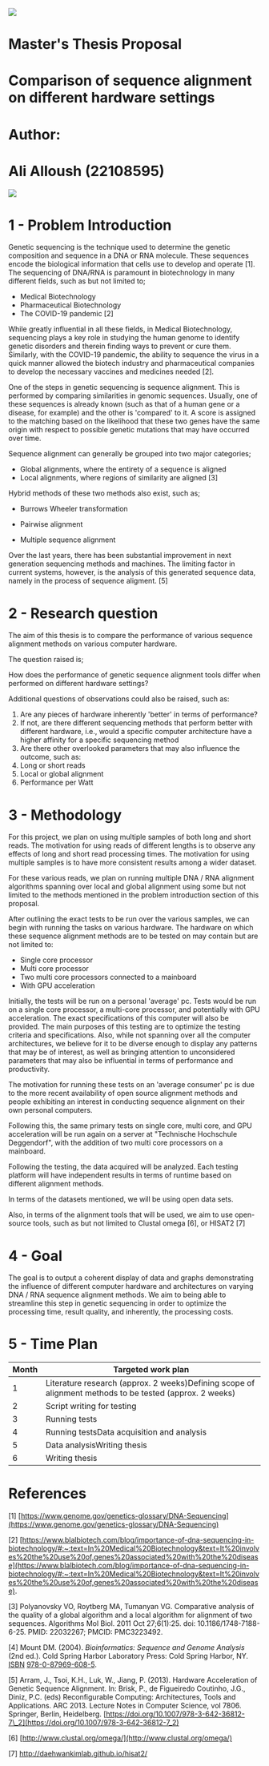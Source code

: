 ![](RackMultipart20230220-1-1erih7_html_4acde869e676e712.png)

# **Master's Thesis Proposal**

# Comparison of sequence alignment on different hardware settings

# Author:

# Ali Alloush (22108595)

![](RackMultipart20230220-1-1erih7_html_4acde869e676e712.png)

# 1 - Problem Introduction

Genetic sequencing is the technique used to determine the genetic composition and sequence in a DNA or RNA molecule. These sequences encode the biological information that cells use to develop and operate [1]. The sequencing of DNA/RNA is paramount in biotechnology in many different fields, such as but not limited to;

- Medical Biotechnology
- Pharmaceutical Biotechnology
- The COVID-19 pandemic [2]

While greatly influential in all these fields, in Medical Biotechnology, sequencing plays a key role in studying the human genome to identify genetic disorders and therein finding ways to prevent or cure them. Similarly, with the COVID-19 pandemic, the ability to sequence the virus in a quick manner allowed the biotech industry and pharmaceutical companies to develop the necessary vaccines and medicines needed [2].

One of the steps in genetic sequencing is sequence alignment. This is performed by comparing similarities in genomic sequences. Usually, one of these sequences is already known (such as that of a human gene or a disease, for example) and the other is 'compared' to it. A score is assigned to the matching based on the likelihood that these two genes have the same origin with respect to possible genetic mutations that may have occurred over time.

Sequence alignment can generally be grouped into two major categories;

- Global alignments, where the entirety of a sequence is aligned
- Local alignments, where regions of similarity are aligned [3]

Hybrid methods of these two methods also exist, such as;

- Burrows Wheeler transformation

- Pairwise alignment
- Multiple sequence alignment

Over the last years, there has been substantial improvement in next generation sequencing methods and machines. The limiting factor in current systems, however, is the analysis of this generated sequence data, namely in the process of sequence aligment. [5]

# 2 - Research question

The aim of this thesis is to compare the performance of various sequence alignment methods on various computer hardware.

The question raised is;

How does the performance of genetic sequence alignment tools differ when performed on different hardware settings?

Additional questions of observations could also be raised, such as:

1. Are any pieces of hardware inherently 'better' in terms of performance?
  1. If not, are there different sequencing methods that perform better with different hardware, i.e., would a specific computer architecture have a higher affinity for a specific sequencing method
2. Are there other overlooked parameters that may also influence the outcome, such as:
  1. Long or short reads
  2. Local or global alignment
  3. Performance per Watt

# 3 - Methodology

For this project, we plan on using multiple samples of both long and short reads. The motivation for using reads of different lengths is to observe any effects of long and short read processing times. The motivation for using multiple samples is to have more consistent results among a wider dataset.

For these various reads, we plan on running multiple DNA / RNA alignment algorithms spanning over local and global alignment using some but not limited to the methods mentioned in the problem introduction section of this proposal.

After outlining the exact tests to be run over the various samples, we can begin with running the tasks on various hardware. The hardware on which these sequence alignment methods are to be tested on may contain but are not limited to:

- Single core processor
- Multi core processor
- Two multi core processors connected to a mainboard
- With GPU acceleration

Initially, the tests will be run on a personal 'average' pc. Tests would be run on a single core processor, a multi-core processor, and potentially with GPU acceleration. The exact specifications of this computer will also be provided. The main purposes of this testing are to optimize the testing criteria and specifications. Also, while not spanning over all the computer architectures, we believe for it to be diverse enough to display any patterns that may be of interest, as well as bringing attention to unconsidered parameters that may also be influential in terms of performance and productivity.

The motivation for running these tests on an 'average consumer' pc is due to the more recent availability of open source alignment methods and people exhibiting an interest in conducting sequence alignment on their own personal computers.

Following this, the same primary tests on single core, multi core, and GPU acceleration will be run again on a server at "Technische Hochschule Deggendorf", with the addition of two multi core processors on a mainboard.

Following the testing, the data acquired will be analyzed. Each testing platform will have independent results in terms of runtime based on different alignment methods.

In terms of the datasets mentioned, we will be using open data sets.

Also, in terms of the alignment tools that will be used, we aim to use open-source tools, such as but not limited to Clustal omega [6], or HISAT2 [7]

# 4 - Goal

The goal is to output a coherent display of data and graphs demonstrating the influence of different computer hardware and architectures on varying DNA / RNA sequence alignment methods. We aim to being able to streamline this step in genetic sequencing in order to optimize the processing time, result quality, and inherently, the processing costs.

# 5 - Time Plan

| Month | Targeted work plan |
| --- | --- |
| 1 | Literature research (approx. 2 weeks)Defining scope of alignment methods to be tested (approx. 2 weeks) |
| 2 | Script writing for testing |
| 3 | Running tests |
| 4 | Running testsData acquisition and analysis |
| 5 | Data analysisWriting thesis |
| 6 | Writing thesis |

# References

[1] [https://www.genome.gov/genetics-glossary/DNA-Sequencing](https://www.genome.gov/genetics-glossary/DNA-Sequencing)

[2] [https://www.blalbiotech.com/blog/importance-of-dna-sequencing-in-biotechnology/#:~:text=In%20Medical%20Biotechnology&text=It%20involves%20the%20use%20of,genes%20associated%20with%20the%20disease](https://www.blalbiotech.com/blog/importance-of-dna-sequencing-in-biotechnology/#:~:text=In%20Medical%20Biotechnology&text=It%20involves%20the%20use%20of,genes%20associated%20with%20the%20disease).

[3] Polyanovsky VO, Roytberg MA, Tumanyan VG. Comparative analysis of the quality of a global algorithm and a local algorithm for alignment of two sequences. Algorithms Mol Biol. 2011 Oct 27;6(1):25. doi: 10.1186/1748-7188-6-25. PMID: 22032267; PMCID: PMC3223492.

[4] Mount DM. (2004). _Bioinformatics: Sequence and Genome Analysis_ (2nd ed.). Cold Spring Harbor Laboratory Press: Cold Spring Harbor, NY. [ISBN](https://en.wikipedia.org/wiki/ISBN_(identifier)) [978-0-87969-608-5](https://en.wikipedia.org/wiki/Special:BookSources/978-0-87969-608-5).

[5] Arram, J., Tsoi, K.H., Luk, W., Jiang, P. (2013). Hardware Acceleration of Genetic Sequence Alignment. In: Brisk, P., de Figueiredo Coutinho, J.G., Diniz, P.C. (eds) Reconfigurable Computing: Architectures, Tools and Applications. ARC 2013. Lecture Notes in Computer Science, vol 7806. Springer, Berlin, Heidelberg. [https://doi.org/10.1007/978-3-642-36812-7\_2](https://doi.org/10.1007/978-3-642-36812-7_2)

[6] [http://www.clustal.org/omega/](http://www.clustal.org/omega/)

[7] http://daehwankimlab.github.io/hisat2/